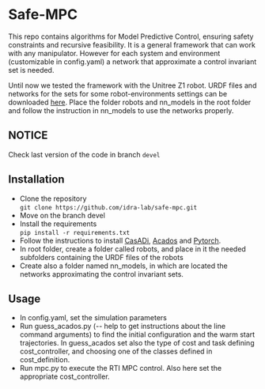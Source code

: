 # Safe-MPC

This repo contains algorithms for Model Predictive Control, ensuring safety constraints and recursive feasibility. It is a general framework that can work with any manipulator. However for each system and environment (customizable in config.yaml) a network that approximate a control invariant set is needed.

Until now we tested the framework with the Unitree Z1 robot. URDF files and networks for the sets for some robot-environments settings can be downloaded [here](https://drive.google.com/drive/folders/1qYyiK0fJ9Na2y4qfXjis64UNJ4L7IwVC?usp=sharing). Place the folder robots and nn_models in the root folder and follow the instruction in nn_models to use the networks properly.

## NOTICE
Check last version of the code in branch `devel`

## Installation
- Clone the repository\
`git clone https://github.com/idra-lab/safe-mpc.git`
- Move on the branch devel
- Install the requirements\
`pip install -r requirements.txt`
- Follow the instructions to install [CasADi](https://web.casadi.org/get/), [Acados](https://docs.acados.org/installation/index.html) and [Pytorch](https://pytorch.org/get-started/locally/).
- In root folder, create a folder called robots, and place in it the needed subfolders containing the URDF files of the robots 
- Create also a folder named nn_models, in which are located the networks approximating the control invariant sets.

## Usage 
- In config.yaml, set the simulation parameters
- Run guess_acados.py (-- help to get instructions about the line command arguments) to find the initial configuration and the warm start trajectories. In guess_acados set also the type of cost and task defining cost_controller, and choosing one of the classes defined in cost_definition.
- Run mpc.py to execute the RTI MPC control. Also here set the appropriate cost_controller.
